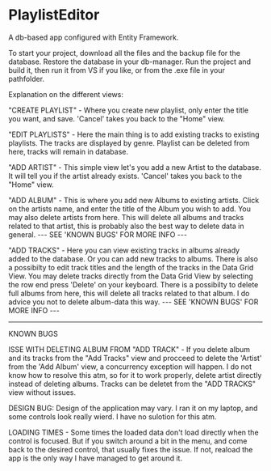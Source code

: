 # PlaylistEditor
A db-based app configured with Entity Framework.

To start your project, download all the files and the backup file for the database. 
Restore the database in your db-manager.
Run the project and build it, then run it from VS if you like, or from the .exe file in your pathfolder.

Explanation on the different views:

"CREATE PLAYLIST" - Where you create new playlist, only enter the title you want, and save. 'Cancel' takes you back to the "Home" view.

"EDIT PLAYLISTS" - Here the main thing is to add existing tracks to existing playlists. The tracks are displayed by genre.
Playlist can be deleted from here, tracks will remain in database. 

"ADD ARTIST" - This simple view let's you add a new Artist to the database. It will tell you if the artist already exists.
'Cancel' takes you back to the "Home" view.

"ADD ALBUM" - This is where you add new Albums to existing artists. Click on the artists name, and enter the title of the Album you
wish to add. You may also delete artists from here. This will delete all albums and tracks related to that artist, this is probably also the
best way to delete data in general. --- SEE 'KNOWN BUGS' FOR MORE INFO ---

"ADD TRACKS" - Here you can view existing tracks in albums already added to the database. Or you can add new tracks
to albums. There is also a possibilty to edit track titles and the length of the tracks in the Data Grid View.
You may delete tracks directly from the Data Grid View by selecting the row end press 'Delete' on your keyboard.
There is a possibilty to delete full albums from here, this will delete all tracks related to that album. 
I do advice you not to delete album-data this way. --- SEE 'KNOWN BUGS' FOR MORE INFO ---

-----

KNOWN BUGS

ISSE WITH DELETING ALBUM FROM "ADD TRACK" - If you delete album and its tracks from the "Add Tracks" view and procceed to delete the 'Artist' from
the 'Add Album' view, a concurrency exception will happen. I do not know how to resolve this atm, so for it to work properly,
delete artist directly instead of deleting albums. Tracks can be deletet from the "ADD TRACKS" view without issues. 

DESIGN BUG: Design of the application may vary. I ran it on my laptop, and some controls look really wierd. I have no sulotion for this atm.


LOADING TIMES - Some times the loaded data don't load directly when the control is focused. But if you switch around a bit in the menu, and come back
to the desired control, that usually fixes the issue. If not, reaload the app is the only way I have managed to get around it.


